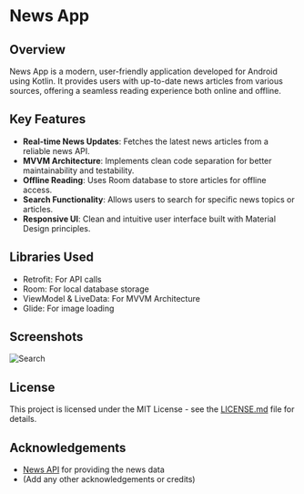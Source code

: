 # News App

## Overview
News App is a modern, user-friendly application developed for Android using Kotlin. It provides users with up-to-date news articles from various sources, offering a seamless reading experience both online and offline.

## Key Features
- **Real-time News Updates**: Fetches the latest news articles from a reliable news API.
- **MVVM Architecture**: Implements clean code separation for better maintainability and testability.
- **Offline Reading**: Uses Room database to store articles for offline access.
- **Search Functionality**: Allows users to search for specific news topics or articles.
- **Responsive UI**: Clean and intuitive user interface built with Material Design principles.

## Libraries Used
- Retrofit: For API calls
- Room: For local database storage
- ViewModel & LiveData: For MVVM Architecture
- Glide: For image loading

## Screenshots
![Search](https://github.com/user-attachments/assets/e50a2047-f051-40ee-bfde-3e6a87f1db85)

## License
This project is licensed under the MIT License - see the [LICENSE.md](LICENSE.md) file for details.

## Acknowledgements
- [News API](https://newsapi.org/) for providing the news data
- (Add any other acknowledgements or credits)
